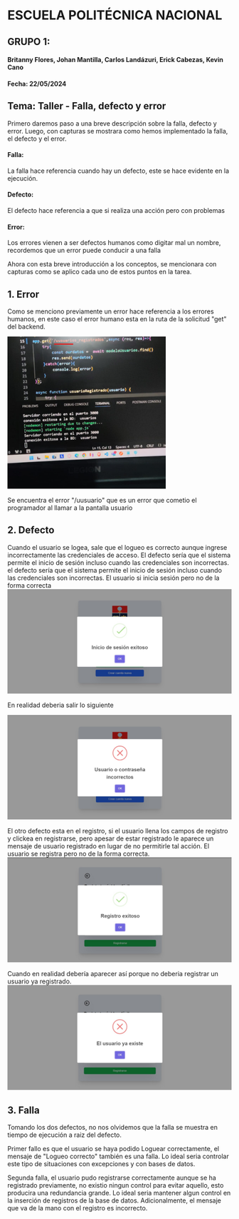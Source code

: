 # ESCUELA POLITÉCNICA NACIONAL
## GRUPO 1: 
#### Britanny Flores, Johan Mantilla, Carlos Landázuri, Erick Cabezas, Kevin Cano


#### Fecha: 22/05/2024 
## Tema:  Taller - Falla, defecto y error 

Primero daremos paso a una breve descripción sobre la falla, defecto y error. Luego, con capturas se mostrara como hemos implementado la falla, el defecto y el error.

#### Falla:
La falla hace referencia cuando hay un defecto, este se hace evidente en la ejecución.

#### Defecto:
El defecto hace referencia a que si realiza una acción pero con problemas

#### Error:
Los errores vienen a ser defectos humanos como digitar mal un nombre, recordemos que un error puede conducir a una falla


Ahora con esta breve introducción a los conceptos, se mencionara con capturas como se aplico cada uno de estos puntos en la tarea.


## 1. Error
Como se menciono previamente un error hace referencia a los errores humanos, en este caso el error humano esta en la ruta de la solicitud "get" del backend.

![alt text](image.png)

Se encuentra el error "/uusuario" que es un error que cometio el programador al llamar a la pantalla usuario

## 2. Defecto
Cuando el usuario se logea, sale  que el logueo es correcto aunque ingrese incorrectamente las credenciales de acceso. El defecto sería que el sistema permite el inicio de sesión incluso cuando las credenciales son incorrectas.
el defecto sería que el sistema permite el inicio de sesión incluso cuando las credenciales son incorrectas. El usuario si inicia sesión pero no de la forma correcta
![alt text](image-1.png)

En realidad deberia salir lo siguiente

![alt text](image-2.png)


El otro defecto esta en el registro, si el usuario llena los campos de registro y clickea en registrarse, pero apesar de estar registrado le aparece un mensaje de usuario registrado en lugar de no permitirle tal acción. El usuario se registra pero no de la forma correcta.
![alt text](image-3.png)

Cuando en realidad debería aparecer así porque no deberia registrar un usuario ya registrado.
![alt text](image-4.png)

## 3. Falla 

Tomando los dos defectos, no nos olvidemos que la falla se muestra en tiempo de ejecución a raiz del defecto.

Primer fallo es que el usuario se haya podido Loguear correctamente, el mensaje de "Logueo correcto" también es una falla. Lo ideal seria controlar este tipo de situaciones con excepciones y con bases de datos.


Segunda falla, el usuario pudo registrarse correctamente aunque se ha registrado previamente, no existio ningun control para evitar aquello, esto producira una redundancia grande. Lo ideal seria mantener algun control en la inserción de registros de la base de datos. Adicionalmente, el mensaje que va de la mano con el registro es incorrecto.
